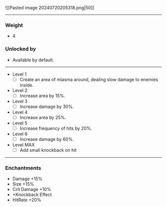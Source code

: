 ![[Pasted image 20240720205318.png|50]]

---
### Weight
- 4
### Unlocked by
- Available by default.
---
- Level 1
	- [ ] Create an area of miasma around, dealing slow damage to enemies inside.
- Level 2
	- [ ] Increase area by 15%.
- Level 3
	- [ ] Increase damage by 30%.
- Level 4
	- [ ] Increase area by 25%.
- Level 5
	- [ ] Increase frequency of hits by 20%.
- Level 6
	- [ ] Increase damage by 60%.
- Level MAX
	- [ ] Add small knockback on hit

---
### Enchantments
- Damage +15%
- Size +15%
- Crit Damage +10%
- +Knockback Effect
- HitRate +20%